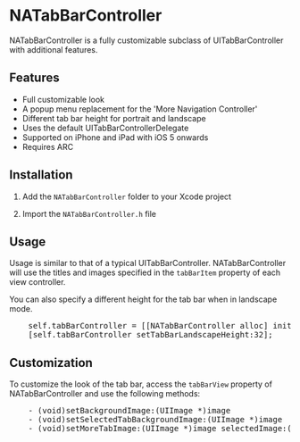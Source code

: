 NATabBarController
=========================

NATabBarController is a fully customizable subclass of UITabBarController with additional features.

Features
--------

- Full customizable look
- A popup menu replacement for the 'More Navigation Controller'
- Different tab bar height for portrait and landscape
- Uses the default UITabBarControllerDelegate
- Supported on iPhone and iPad with iOS 5 onwards
- Requires ARC

Installation
------------

1. Add the `NATabBarController` folder to your Xcode project

2. Import the `NATabBarController.h` file

Usage
-----

Usage is similar to that of a typical UITabBarController. NATabBarController will use the titles and images specified in the `tabBarItem` property of each view controller.

You can also specify a different height for the tab bar when in landscape mode.

<pre>
    self.tabBarController = [[NATabBarController alloc] initWithViewControllers:viewControllers tabBarHeight:44];
    [self.tabBarController setTabBarLandscapeHeight:32];
</pre>


Customization
-------------

To customize the look of the tab bar, access the `tabBarView` property of NATabBarController and use the following methods:

<pre>
    - (void)setBackgroundImage:(UIImage *)image
    - (void)setSelectedTabBackgroundImage:(UIImage *)image
    - (void)setMoreTabImage:(UIImage *)image selectedImage:(UIImage *)selectedImage
</pre>